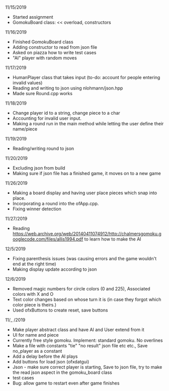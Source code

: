 11/15/2019
- Started assignment
- GomokuBoard class: << overload, constructors

11/16/2019
- Finished GomokuBoard class
- Adding constructor to read from json file
- Asked on piazza how to write test cases
- "AI" player with random moves

11/17/2019
- HumanPlayer class that takes input (to-do: account for people entering invalid values)
- Reading and writing to json using nlohmann/json.hpp
- Made sure Round.cpp works

11/18/2019
- Change player id to a string, change piece to a char
- Accounting for invalid user input. 
- Making a round run in the main method while letting the user define their name/piece

11/19/2019
- Reading/writing round to json 

11/20/2019
- Excluding json from build
- Making sure if json file has a finished game, it moves on to a new game 

11/26/2019 
- Making a board display and having user place pieces which snap into place. 
- Incorporating a round into the ofApp.cpp. 
- Fixing winner detection

11/27/2019
- Reading https://web.archive.org/web/20140411074912/http://chalmersgomoku.googlecode.com/files/allis1994.pdf to learn how to make the AI 

12/5/2019
- Fixing parenthesis issues (was causing errors and the game wouldn't end at the right time)
- Making display update according to json 

12/6/2019
- Removed magic numbers for circle colors (0 and 225), Associated colors with X and O
- Text color changes based on whose turn it is (in case they forgot which color piece is theirs.) 
- Used ofxButtons to create reset, save buttons

11/_ /2019
- Make player abstract class and have AI and User extend from it 
- UI for name and piece
- Currently free style gomoku. Implement: standard gomoku. No overlines 
- Make a file with constants "tie" "no result" json file etc etc., Save no_player as a constant 
- Add a delay before the AI plays 
- Add buttons for load json (ofxdatgui)
- Json - make sure correct player is starting, Save to json file, try to make the read json aspect in the gomoku_board class
- test cases 
- Bug: allow game to restart even after game finishes
